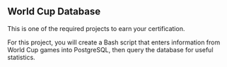 ## World Cup Database

This is one of the required projects to earn your certification.

For this project, you will create a Bash script that enters information from World Cup games into PostgreSQL, then query the database for useful statistics.
